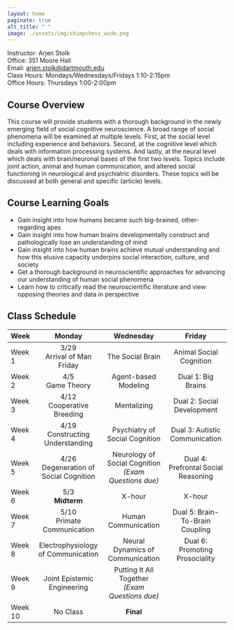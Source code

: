 ```yaml
---
layout: home
paginate: true
alt_title: " "
image: ./assets/img/chimpchess_wide.png
---
```


Instructor: Arjen Stolk  
Office: 351 Moore Hall  
Email: arjen.stolk@dartmouth.edu  
Class Hours: Mondays/Wednesdays/Fridays 1:10-2:15pm  
Office Hours: Thursdays 1:00-2:00pm

## Course Overview
This course will provide students with a thorough background in the newly emerging field of social cognitive neuroscience. A broad range of social phenomena will be examined at multiple levels. First, at the social level including experience and behaviors. Second, at the cognitive level which deals with information processing systems. And lastly, at the neural level which deals with brain/neuronal bases of the first two levels. Topics include joint action, animal and human communication, and altered social functioning in neurological and psychiatric disorders. These topics will be discussed at both general and specific (article) levels.

## Course Learning Goals
-	Gain insight into how humans became such big-brained, other-regarding apes
-	Gain insight into how human brains developmentally construct and pathologically lose an understanding of mind
-	Gain insight into how human brains achieve mutual understanding and how this elusive capacity underpins social interaction, culture, and society
-	Get a thorough background in neuroscientific approaches for advancing our understanding of human social phenomena  
-	Learn how to critically read the neuroscientific literature and view opposing theories and data in perspective

## Class Schedule

| Week         |     Monday     |   Wednesday   |     Friday    |
| :---         |     :---:      |     :---:     |     :---:     |
| Week 1       | 3/29 <br /> Arrival of Man Friday | The Social Brain | Animal Social Cognition |
| Week 2       | 4/5 <br /> Game Theory | Agent-based Modeling | Dual 1: Big Brains |
| Week 3       | 4/12 <br /> Cooperative Breeding | Mentalizing | Dual 2: Social Development |
| Week 4       | 4/19 <br /> Constructing Understanding | Psychiatry of Social Cognition | Dual 3: Autistic Communication |
| Week 5       | 4/26 <br /> Degeneration of Social Cognition | Neurology of Social Cognition <br /> *(Exam Questions due)* | Dual 4: Prefrontal Social Reasoning |
| Week 6       | 5/3 <br /> **Midterm** | X-hour | X-hour |
| Week 7       | 5/10 <br /> Primate Communication | Human Communication | Dual 5: Brain-To-Brain Coupling |
| Week 8       | Electrophysiology of Communication | Neural Dynamics of Communication | Dual 6: Promoting Prosociality |
| Week 9       | Joint Epistemic Engineering | Putting It All Together <br /> *(Exam Questions due)* | |
| Week 10      | No Class | **Final** | |
